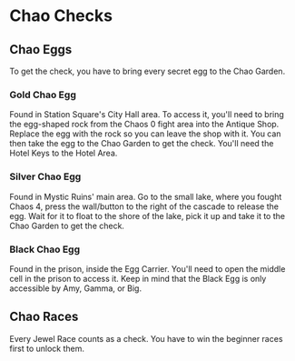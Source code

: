 ﻿# Chao Checks

## Chao Eggs

To get the check, you have to bring every secret egg to the Chao Garden.

### Gold Chao Egg

Found in Station Square's City Hall area.
To access it, you'll need to bring the egg-shaped rock from the Chaos 0 fight area into the Antique Shop.
Replace the egg with the rock so you can leave the shop with it.
You can then take the egg to the Chao Garden to get the check. You'll need the Hotel Keys to the Hotel Area.

### Silver Chao Egg

Found in Mystic Ruins' main area.
Go to the small lake, where you fought Chaos 4, press the wall/button to the right of the cascade to release the egg.
Wait for it to float to the shore of the lake, pick it up and take it to the Chao Garden to get the check.

### Black Chao Egg

Found in the prison, inside the Egg Carrier.
You'll need to open the middle cell in the prison to access it.
Keep in mind that the Black Egg is only accessible by Amy, Gamma, or Big.

## Chao Races

Every Jewel Race counts as a check. You have to win the beginner races first to unlock them.